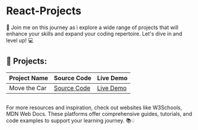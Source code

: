 # React-Projects


📢 Join me on this journey as i explore a wide range of projects that will enhance your skills and expand your coding repertoire. Let's dive in and level up! 💻

## 🔨 Projects:

| Project Name  | Source Code                                                                        | Live Demo                                                                        |
| ------------- | ---------------------------------------------------------------------------------- | -------------------------------------------------------------------------------- |
| Move the Car  | [Source Code]() | [Live Demo]() |


##

For more resources and inspiration, check out websites like W3Schools, MDN Web Docs. These platforms offer comprehensive guides, tutorials, and code examples to support your learning journey. 📚💡
